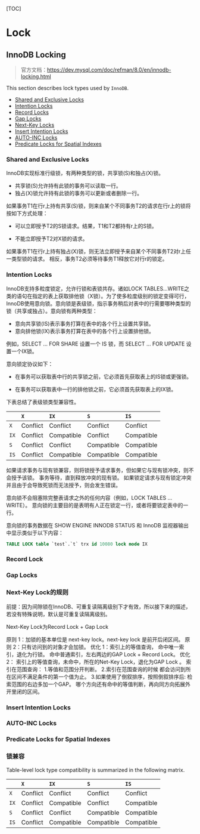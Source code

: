 [TOC]







# Lock

## InnoDB Locking

> 官方文档：https://dev.mysql.com/doc/refman/8.0/en/innodb-locking.html

This section describes lock types used by `InnoDB`.

- [Shared and Exclusive Locks](https://dev.mysql.com/doc/refman/8.0/en/innodb-locking.html#innodb-shared-exclusive-locks)
- [Intention Locks](https://dev.mysql.com/doc/refman/8.0/en/innodb-locking.html#innodb-intention-locks)
- [Record Locks](https://dev.mysql.com/doc/refman/8.0/en/innodb-locking.html#innodb-record-locks)
- [Gap Locks](https://dev.mysql.com/doc/refman/8.0/en/innodb-locking.html#innodb-gap-locks)
- [Next-Key Locks](https://dev.mysql.com/doc/refman/8.0/en/innodb-locking.html#innodb-next-key-locks)
- [Insert Intention Locks](https://dev.mysql.com/doc/refman/8.0/en/innodb-locking.html#innodb-insert-intention-locks)
- [AUTO-INC Locks](https://dev.mysql.com/doc/refman/8.0/en/innodb-locking.html#innodb-auto-inc-locks)
- [Predicate Locks for Spatial Indexes](https://dev.mysql.com/doc/refman/8.0/en/innodb-locking.html#innodb-predicate-locks)

### Shared and Exclusive Locks

InnoDB实现标准行级锁，有两种类型的锁，共享锁(S)和独占(X)锁。

- 共享锁(S)允许持有此锁的事务可以读取一行。
- 独占(X)锁允许持有此锁的事务可以更新或者删除一行。

如果事务T1在行r上持有共享(S)锁，则来自某个不同事务T2的请求在行r上的锁将按如下方式处理：

- 可以立即授予T2的S锁请求。结果，T1和T2都持有r上的S锁。

- 不能立即授予T2对X锁的请求。

如果事务T1在行r上持有独占(X)锁，则无法立即授予来自某个不同事务T2对r上任一类型锁的请求。 相反，事务T2必须等待事务T1释放它对行r的锁定。

### Intention Locks

InnoDB支持多粒度锁定，允许行锁和表锁共存。诸如LOCK TABLES...WRITE之类的语句在指定的表上获取排他锁（X锁）。为了使多粒度级别的锁定变得可行，InnoDB使用意向锁。意向锁是表级锁，指示事务稍后对表中的行需要哪种类型的锁（共享或独占）。意向锁有两种类型：

- 意向共享锁(IS)表示事务打算在表中的各个行上设置共享锁。
- 意向排他锁(IX)表示事务打算在表中的各个行上设置排他锁。

例如，SELECT ... FOR SHARE 设置一个 IS 锁，而 SELECT ... FOR UPDATE 设置一个IX锁。

意向锁定协议如下：

- 在事务可以获取表中行的共享锁之前，它必须首先获取表上的IS锁或更强锁。

- 在事务可以获取表中一行的排他锁之前，它必须首先获取表上的IX锁。

下表总结了表级锁类型兼容性。

|      | `X`      | `IX`       | `S`        | `IS`       |
| :--- | :------- | :--------- | :--------- | :--------- |
| `X`  | Conflict | Conflict   | Conflict   | Conflict   |
| `IX` | Conflict | Compatible | Conflict   | Compatible |
| `S`  | Conflict | Conflict   | Compatible | Compatible |
| `IS` | Conflict | Compatible | Compatible | Compatible |

如果请求事务与现有锁兼容，则将锁授予请求事务，但如果它与现有锁冲突，则不会授予该锁。 事务等待，直到释放冲突的现有锁。 如果锁定请求与现有锁定冲突并且由于会导致死锁而无法授予，则会发生错误。

意向锁不会阻塞除完整表请求之外的任何内容（例如，LOCK TABLES ... WRITE）。 意向锁的主要目的是表明有人正在锁定一行，或者将要锁定表中的一行。

意向锁的事务数据在 SHOW ENGINE INNODB STATUS 和 InnoDB 监视器输出中显示类似于以下内容：

```sql
TABLE LOCK table `test`.`t` trx id 10080 lock mode IX
```

### Record Lock

### Gap Locks

### Next-Key Lock的规则
前提：因为间隙锁在InnoDB、可重复读隔离级别下才有效，所以接下来的描述，若没有特殊说明，默认是可重复读隔离级别。

Next-Key Lock为Record Lock + Gap Lock

原则 1：加锁的基本单位是 next-key lock。next-key lock 是前开后闭区间。
原则 2：只有访问到的对象才会加锁。
优化 1：索引上的等值查询，
        命中唯一索引，退化为行锁。
        命中普通索引，左右两边的GAP Lock + Record Lock。
优化 2：
        索引上的等值查询，未命中，所在的Net-Key Lock，退化为GAP Lock 。
        索引在范围查询：
        1.等值和范围分开判断。
        2.索引在范围查询的时候 都会访问到所在区间不满足条件的第一个值为止。
        3.如果使用了倒叙排序，按照倒叙排序后:
            检索范围的右边多加一个GAP。
            哪个方向还有命中的等值判断，再向同方向拓展外开里闭的区间。

### Insert Intention Locks

### AUTO-INC Locks

### Predicate Locks for Spatial Indexes





### 锁兼容

Table-level lock type compatibility is summarized in the following matrix.

|      | `X`      | `IX`       | `S`        | `IS`       |
| :--- | :------- | :--------- | :--------- | :--------- |
| `X`  | Conflict | Conflict   | Conflict   | Conflict   |
| `IX` | Conflict | Compatible | Conflict   | Compatible |
| `S`  | Conflict | Conflict   | Compatible | Compatible |
| `IS` | Conflict | Compatible | Compatible | Compatible |